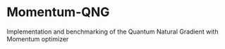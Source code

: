 # Momentum-QNG
Implementation and benchmarking of the Quantum Natural Gradient with Momentum optimizer
